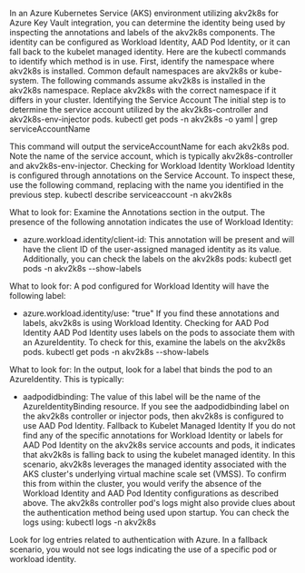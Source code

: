 In an Azure Kubernetes Service (AKS) environment utilizing akv2k8s for Azure Key Vault integration, you can determine the identity being used by inspecting the annotations and labels of the akv2k8s components. The identity can be configured as Workload Identity, AAD Pod Identity, or it can fall back to the kubelet managed identity. Here are the kubectl commands to identify which method is in use.
First, identify the namespace where akv2k8s is installed. Common default namespaces are akv2k8s or kube-system. The following commands assume akv2k8s is installed in the akv2k8s namespace. Replace akv2k8s with the correct namespace if it differs in your cluster.
Identifying the Service Account
The initial step is to determine the service account utilized by the akv2k8s-controller and akv2k8s-env-injector pods.
kubectl get pods -n akv2k8s -o yaml | grep serviceAccountName

This command will output the serviceAccountName for each akv2k8s pod. Note the name of the service account, which is typically akv2k8s-controller and akv2k8s-env-injector.
Checking for Workload Identity
Workload Identity is configured through annotations on the Service Account. To inspect these, use the following command, replacing <service-account-name> with the name you identified in the previous step.
kubectl describe serviceaccount <service-account-name> -n akv2k8s

What to look for:
Examine the Annotations section in the output. The presence of the following annotation indicates the use of Workload Identity:
 * azure.workload.identity/client-id: This annotation will be present and will have the client ID of the user-assigned managed identity as its value.
Additionally, you can check the labels on the akv2k8s pods:
kubectl get pods -n akv2k8s --show-labels

What to look for:
A pod configured for Workload Identity will have the following label:
 * azure.workload.identity/use: "true"
If you find these annotations and labels, akv2k8s is using Workload Identity.
Checking for AAD Pod Identity
AAD Pod Identity uses labels on the pods to associate them with an AzureIdentity. To check for this, examine the labels on the akv2k8s pods.
kubectl get pods -n akv2k8s --show-labels

What to look for:
In the output, look for a label that binds the pod to an AzureIdentity. This is typically:
 * aadpodidbinding: The value of this label will be the name of the AzureIdentityBinding resource.
If you see the aadpodidbinding label on the akv2k8s controller or injector pods, then akv2k8s is configured to use AAD Pod Identity.
Fallback to Kubelet Managed Identity
If you do not find any of the specific annotations for Workload Identity or labels for AAD Pod Identity on the akv2k8s service accounts and pods, it indicates that akv2k8s is falling back to using the kubelet managed identity.
In this scenario, akv2k8s leverages the managed identity associated with the AKS cluster's underlying virtual machine scale set (VMSS). To confirm this from within the cluster, you would verify the absence of the Workload Identity and AAD Pod Identity configurations as described above.
The akv2k8s controller pod's logs might also provide clues about the authentication method being used upon startup. You can check the logs using:
kubectl logs <akv2k8s-controller-pod-name> -n akv2k8s

Look for log entries related to authentication with Azure. In a fallback scenario, you would not see logs indicating the use of a specific pod or workload identity.
